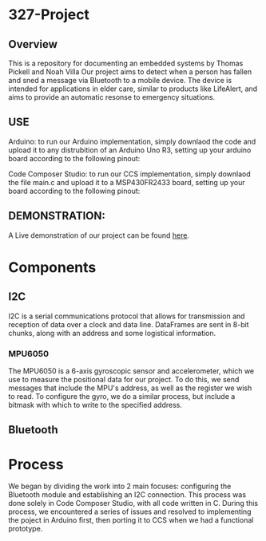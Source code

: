 # 327-Project
## Overview
This is a repository for documenting an embedded systems by Thomas Pickell and Noah Villa Our project aims to detect when a person has fallen and sned a message via Bluetooth to a mobile device. The device is intended for applications in elder care, similar to products like LifeAlert, and aims to provide an automatic resonse to emergency situations.

## USE
Arduino: to run our Arduino implementation, simply downlaod the code and upload it to any distrubition of an Arduino Uno R3, setting up your arduino board according to the following pinout:

Code Composer Studio: to run our CCS implementation, simply downlaod the file main.c and upload it to a MSP430FR2433 board, setting up your board according to the following pinout:

## DEMONSTRATION:
A Live demonstration of our project can be found [here](https://drive.google.com/file/d/1XZIgEVxlYv1pwuqYM_hLLPm6eGMVjQot/view).

# Components
## I2C
I2C is a serial communications protocol that allows for transmission and reception of data over a clock and data line. DataFrames are sent in 8-bit chunks, along with an address and some logistical information.
### MPU6050
The MPU6050 is a 6-axis gyroscopic sensor and accelerometer, which we use to measure the positional data for our project. To do this, we send messages that include the MPU's address, as well as the register we wish to read. To configure the gyro, we do a similar process, but include a bitmask with which to write to the specified address.

## Bluetooth

# Process
We began by dividing the work into 2 main focuses: configuring the Bluetooth module and establishing an I2C connection. This process was done solely in Code Composer Studio, with all code written in C. During this process, we encountered a series of issues and resolved to implementing the poject in Arduino first, then porting it to CCS when we had a functional prototype.

